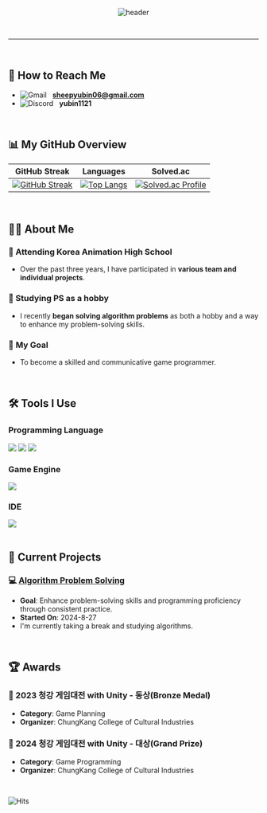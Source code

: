 <div style="text-align: center;">

  <!--Header-->
  ![header](https://capsule-render.vercel.app/api?type=venom&&color=auto&height=300&section=header&text=Yubin's%20Github&fontSize=60)
  
  <br/>

</div>

---

<div>
  
  <br/>
  
  ## 📧 How to Reach Me 
  - ![Gmail](https://img.shields.io/badge/Gmail-D14836?style=flat-square&logo=gmail&logoColor=white) &nbsp; **sheepyubin06@gmail.com**
  - ![Discord](https://img.shields.io/badge/Discord-5865F2?style=flat-square&logo=discord&logoColor=white) &nbsp; **yubin1121**

  <br/>
  
  <!--Body-->
  
  ## 📊 My GitHub Overview
  | GitHub Streak | Languages | Solved.ac |
  |---------------|-----------|-----------|
  | [![GitHub Streak](https://streak-stats.demolab.com/?user=FRIDAYFREEBIE)](https://git.io/streak-stats) | [![Top Langs](https://github-readme-stats.vercel.app/api/top-langs/?username=FRIDAYFREEBIE&layout=compact&langs_count=6&cache_seconds=600)](https://github.com/anuraghazra/github-readme-stats) | [![Solved.ac Profile](http://mazassumnida.wtf/api/v2/generate_badge?boj=fridayfreebie)](https://solved.ac/fridayfreebie) |
  <br/>
  
## 🙋‍♂️ **About Me**  
### 🏫 Attending **Korea Animation High School**  
- Over the past three years, I have participated in **various team and individual projects**.

### 🧠 Studying **PS as a hobby**  
- I recently **began solving algorithm problems** as both a hobby and a way to enhance my problem-solving skills.  

### 🎯 **My Goal**  
- To become a skilled and communicative game programmer.
<br/>

  
  ## 🛠️ Tools I Use
  ### Programming Language
  <!--C#-->
  <img src="https://img.shields.io/badge/C%23-239120?style=for-the-badge&logo=c-sharp&logoColor=white"/>  
  <!--C++-->
  <img src="https://img.shields.io/badge/C%2B%2B-00599C?style=for-the-badge&logo=c%2B%2B&logoColor=white"/>  
  <!--MySQL-->
  <img src="https://img.shields.io/badge/MySQL-00000F?style=for-the-badge&logo=mysql&logoColor=white"/>
  <br/>
  
  ### Game Engine
  <!--Unity-->
  <img src="https://img.shields.io/badge/Unity-100000?style=for-the-badge&logo=unity&logoColor=white"/>
  <br/>
  
  ### IDE
  <!--VScode-->
  <img src="https://img.shields.io/badge/Visual_Studio_Code-0078D4?style=for-the-badge&logo=visual%20studio%20code&logoColor=white"/>
  <br/>
  <br/>

  ## 🚀 Current Projects
  ### 💻 [Algorithm Problem Solving](https://github.com/FRIDAYFREEBIE/Algorithm)
  - **Goal**: Enhance problem-solving skills and programming proficiency through consistent practice.  
  - **Started On**: 2024-8-27
  - I'm currently taking a break and studying algorithms.
  <br/>
  
  ## 🏆 Awards
  ### 🥉 2023 청강 게임대전 with Unity - 동상(Bronze Medal)
  - **Category**: Game Planning  
  - **Organizer**: ChungKang College of Cultural Industries
  
  ### 🥇 2024 청강 게임대전 with Unity - 대상(Grand Prize)
  - **Category**: Game Programming 
  - **Organizer**: ChungKang College of Cultural Industries
  <br/>

  ![Hits](https://hits.seeyoufarm.com/api/count/incr/badge.svg?url=https%3A%2F%2Fgithub.com%2FFRIDAYFREEBIE&count_bg=%2379C83D&title_bg=%23555555&icon=github.svg&icon_color=%23E7E7E7&title=visitors&edge_flat=false)
  <br/>

</div>
